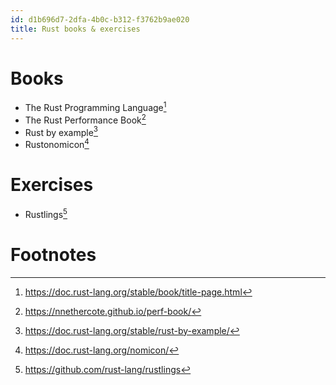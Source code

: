```yaml
---
id: d1b696d7-2dfa-4b0c-b312-f3762b9ae020
title: Rust books & exercises
---
```


# Books

-   The Rust Programming Language[^1]
-   The Rust Performance Book[^2]
-   Rust by example[^3]
-   Rustonomicon[^4]

# Exercises

-   Rustlings[^5]

# Footnotes

[^1]: <https://doc.rust-lang.org/stable/book/title-page.html>

[^2]: <https://nnethercote.github.io/perf-book/>

[^3]: <https://doc.rust-lang.org/stable/rust-by-example/>

[^4]: <https://doc.rust-lang.org/nomicon/>

[^5]: <https://github.com/rust-lang/rustlings>
